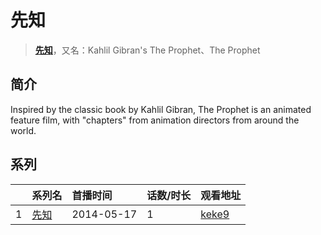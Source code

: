 # 先知


> <u>**[先知](http://bgm.tv/subject/161364)**</u>，又名：Kahlil Gibran's The Prophet、The Prophet

## 简介


Inspired by the classic book by Kahlil Gibran, The Prophet is an animated feature film, with "chapters" from animation directors from around the world.





## 系列

|     | 系列名 | 首播时间       | 话数/时长 | 观看地址                                                     |
| :-- | :-- | :--------- | :---- | :------------------------------------------------------- |
| 1   |[先知](https://bgm.tv/subject/161364)| 2014-05-17 | 1     | [keke9](https://www.keke9.app/play/98761-34-213165.html) |



